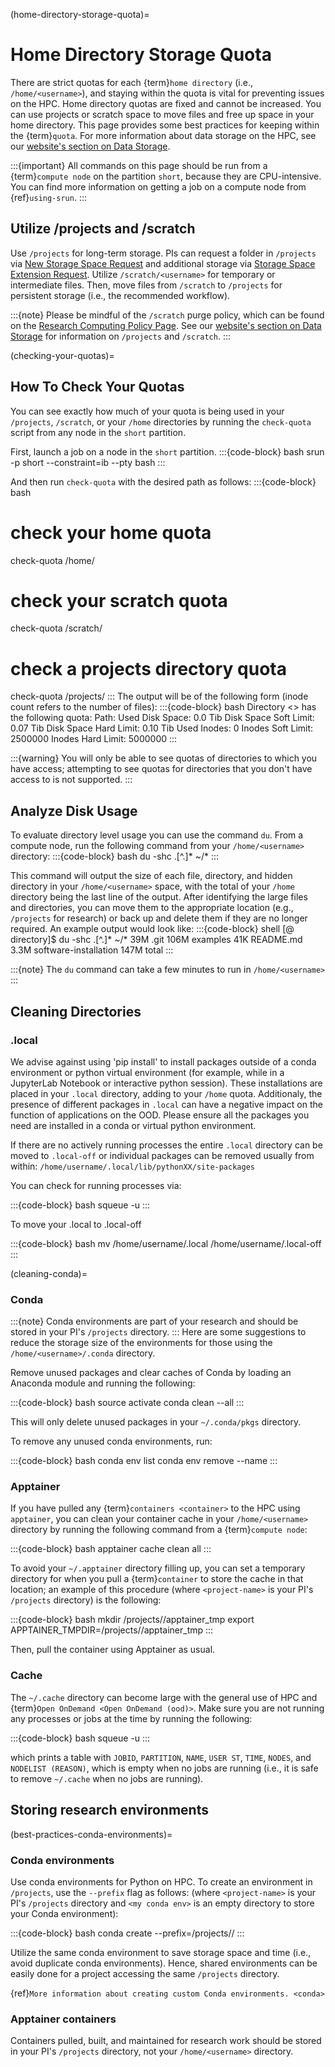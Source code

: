 (home-directory-storage-quota)=
# Home Directory Storage Quota

There are strict quotas for each {term}`home directory` (i.e., `/home/<username>`), and staying within the quota is vital for preventing issues on the HPC. Home directory quotas are fixed and cannot be increased. You can use projects or scratch space to move files and free up space in your home directory. This page provides some best practices for keeping within the {term}`quota`. For more information about data storage on the HPC, see our [website's section on Data Storage](https://rc.northeastern.edu/data-storage-options/).

:::{important}
All commands on this page should be run from a {term}`compute node` on the partition `short`, because they are CPU-intensive. You can find more information on getting a job on a compute node from {ref}`using-srun`.
:::

## Utilize /projects and /scratch
Use `/projects` for long-term storage. PIs can request a folder in `/projects` via [New Storage Space Request] and additional storage via [Storage Space Extension Request]. Utilize `/scratch/<username>` for temporary or intermediate files. Then, move files from `/scratch` to `/projects` for persistent storage (i.e., the recommended workflow).

:::{note}
Please be mindful of the `/scratch` purge policy, which can be found on the [Research Computing Policy Page]. See our [website's section on Data Storage](https://rc.northeastern.edu/data-storage-options/) for information on `/projects` and `/scratch`.
:::

(checking-your-quotas)=

## How To Check Your Quotas

You can see exactly how much of your quota is being used in your `/projects`, `/scratch`, or your `/home` directories by running the `check-quota` script from any node in the `short` partition.

First, launch a job on a node in the `short` partition.
:::{code-block} bash
srun -p short --constraint=ib --pty bash
:::

And then run `check-quota` with the desired path as follows:
:::{code-block} bash
# check your home quota
check-quota /home/<username>
# check your scratch quota
check-quota /scratch/<username>
# check a projects directory quota
check-quota /projects/<directory>
:::
The output will be of the following form (inode count refers to the number of files):
:::{code-block} bash
Directory <> has the following quota:
	Path: <directory>
	Used Disk Space: 0.0 Tib
	Disk Space Soft Limit: 0.07 Tib
	Disk Space Hard Limit: 0.10 Tib
	Used Inodes: 0
	Inodes Soft Limit: 2500000
	Inodes Hard Limit: 5000000
:::

:::{warning}
You will only be able to see quotas of directories to which you have access; attempting to see quotas for directories that you don't have access to is not supported.
:::

## Analyze Disk Usage
To evaluate directory level usage you can use the command `du`. From a compute node, run the following command from your `/home/<username>` directory:
:::{code-block} bash
du -shc .[^.]* ~/*
:::

This command will output the size of each file, directory, and hidden directory in your `/home/<username>` space, with the total of your `/home` directory being the last line of the output. After identifying the large files and directories, you can move them to the appropriate location (e.g., `/projects` for research) or back up and delete them if they are no longer required. An example output would look like:
:::{code-block} shell
[<username>@<host> directory]$  du -shc .[^.]* ~/*
39M     .git
106M    examples
41K     README.md
3.3M    software-installation
147M    total
:::

:::{note}
The `du` command can take a few minutes to run in `/home/<username>`
:::

## Cleaning Directories
### .local
We advise against using 'pip install' to install packages outside of a conda environment or python virtual environment (for example, while in a JupyterLab Notebook or interactive python session). These installations are placed in your `.local` directory, adding to your `/home` quota. Additionaly, the presence of different packages in `.local` can have a negative impact on the function of applications on the OOD. Please ensure all the packages you need are installed in a conda or virtual python environment.

If there are no actively running processes the entire `.local` directory can be moved to `.local-off` or individual packages can be removed usually from within: `/home/username/.local/lib/pythonXX/site-packages`

You can check for running processes via:

:::{code-block} bash
squeue -u <username>
:::

To move your .local to .local-off

:::{code-block} bash
mv /home/username/.local /home/username/.local-off
:::


(cleaning-conda)=
### Conda

:::{note}
Conda environments are part of your research and should be stored in your PI's `/projects` directory.
:::
Here are some suggestions to reduce the storage size of the environments for those using the `/home/<username>/.conda` directory.

Remove unused packages and clear caches of Conda by loading an Anaconda module and running the following:

:::{code-block} bash
source activate <your environment>
conda clean --all
:::

This will only delete unused packages in your `~/.conda/pkgs` directory.

To remove any unused conda environments, run:

:::{code-block} bash
conda env list
conda env remove --name <your environment>
:::

### Apptainer

If you have pulled any {term}`containers <container>` to the HPC using `apptainer`, you can clean your container cache in your `/home/<username>` directory by running the following command from a {term}`compute node`:

:::{code-block} bash
apptainer cache clean all
:::

To avoid your `~/.apptainer` directory filling up, you can set a temporary directory for when you pull a {term}`container` to store the cache in that location; an example of this procedure (where `<project-name>` is your PI's `/projects` directory) is the following:

:::{code-block} bash
mkdir /projects/<project-name>/apptainer_tmp
export APPTAINER_TMPDIR=/projects/<project-name>/apptainer_tmp
:::

Then, pull the container using Apptainer as usual.

### Cache

The `~/.cache` directory can become large with the general use of HPC and {term}`Open OnDemand <Open OnDemand (ood)>`. Make sure you are not running any processes or jobs at the time by running the following:

:::{code-block} bash
squeue -u <username>
:::

which prints a table with `JOBID`, `PARTITION`, `NAME`, `USER ST`, `TIME`, `NODES`, and `NODELIST (REASON)`, which is empty when no jobs are running (i.e., it is safe to remove `~/.cache` when no jobs are running).

## Storing research environments

(best-practices-conda-environments)=
### Conda environments

Use conda environments for Python on HPC. To create an environment in `/projects`, use the `--prefix` flag as follows: (where `<project-name>` is your PI's `/projects` directory and `<my conda env>` is an empty directory to store your Conda environment):

:::{code-block} bash
conda create --prefix=/projects/<project-name>/<my conda env>
:::


Utilize the same conda environment to save storage space and time (i.e., avoid duplicate conda environments). Hence, shared environments can be easily done for a project accessing the same `/projects` directory.


{ref}`More information about creating custom Conda environments. <conda>`

### Apptainer containers

Containers pulled, built, and maintained for research work should be stored in your PI's `/projects` directory, not your `/home/<username>` directory.

[New Storage Space Request]: https://bit.ly/NURC-NewStorage
[Research Computing Policy Page]: https://rc.northeastern.edu/policy/
[Storage Space Extension Request]: https://bit.ly/NURC-StorageExtension
